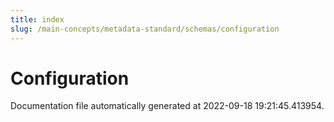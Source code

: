 ```yaml
---
title: index
slug: /main-concepts/metadata-standard/schemas/configuration
---
```


# Configuration

Documentation file automatically generated at 2022-09-18 19:21:45.413954.
